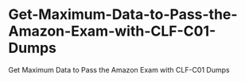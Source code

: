 # Get-Maximum-Data-to-Pass-the-Amazon-Exam-with-CLF-C01-Dumps
Get Maximum Data to Pass the Amazon Exam with CLF-C01 Dumps
